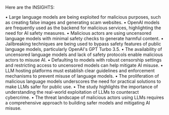 Here are the INSIGHTS:

• Large language models are being exploited for malicious purposes, such as creating false images and generating scam websites.
• OpenAI models are frequently used as the backend for malicious services, highlighting the need for AI safety measures.
• Malicious actors are using uncensored language models with minimal safety checks to generate harmful content.
• Jailbreaking techniques are being used to bypass safety features of public language models, particularly OpenAI's GPT Turbo 3.5.
• The availability of uncensored language models and lack of safety protocols enable malicious actors to misuse AI.
• Defaulting to models with robust censorship settings and restricting access to uncensored models can help mitigate AI misuse.
• LLM hosting platforms must establish clear guidelines and enforcement mechanisms to prevent misuse of language models.
• The proliferation of malicious language models underscores the need for practical solutions to make LLMs safer for public use.
• The study highlights the importance of understanding the real-world exploitation of LLMs to counteract cybercrime.
• The threat landscape of malicious actors using LLMs requires a comprehensive approach to building safer models and mitigating AI misuse.
